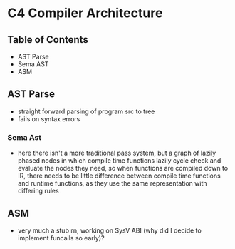 # C4 Compiler Architecture

## Table of Contents
- AST Parse
- Sema AST
- ASM

## AST Parse
- straight forward parsing of program src to tree
- fails on syntax errors

### Sema Ast
- here there isn't a more traditional pass system, but a graph of lazily phased nodes
in which compile time functions lazily cycle check and evaluate the nodes they need, so when functions are
compiled down to IR, there needs to be little difference between compile time functions and runtime functions,
as they use the same representation with differing rules

## ASM
- very much a stub rn, working on SysV ABI (why did I decide to implement funcalls so early)?
